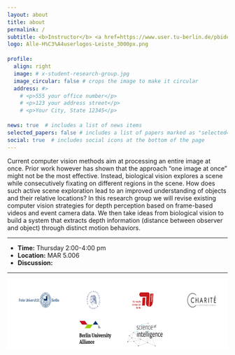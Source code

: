```yaml
---
layout: about
title: about
permalink: /
subtitle: <b>Instructor</b> <a href=https://www.user.tu-berlin.de/pbideau/>Pia Bideau</a>. <b>Office</b> MAR 6.052. <b>Office hour</b> Friday 11am-1pm.
logo: Alle-H%C3%A4userlogos-Leiste_3000px.png

profile:
  align: right
  image: # x-student-research-group.jpg
  image_circular: false # crops the image to make it circular
  address: #>
    # <p>555 your office number</p>
    # <p>123 your address street</p>
    # <p>Your City, State 12345</p>

news: true  # includes a list of news items
selected_papers: false # includes a list of papers marked as "selected={true}"
social: true  # includes social icons at the bottom of the page
---
```



Current computer vision methods aim at processing an entire image at once. Prior work however has shown that the approach “one image at once” might not be the most effective. Instead, biological vision explores a scene while consecutively fixating on different regions in the scene. How does such active scene exploration lead to an improved understanding of objects and their relative locations? In this research group we will revise existing computer vision strategies for depth perception based on frame-based videos and event camera data. We then take ideas from biological vision to build a system that extracts depth information (distance between observer and object) through distinct motion behaviors.

***

- **Time:** Thursday 2:00-4:00 pm
- **Location:** MAR 5.006
- **Discussion:** 

***

<p align="center">
  <img src="/assets/img/all_logos.png" height="160" />
</p>

<!--Write your biography here. Tell the world about yourself. Link to your favorite [subreddit](http://reddit.com). You can put a picture in, too. The code is already in, just name your picture `prof_pic.jpg` and put it in the `img/` folder.-->

<!--Put your address / P.O. box / other info right below your picture. You can also disable any these elements by editing `profile` property of the YAML header of your `_pages/about.md`. Edit `_bibliography/papers.bib` and Jekyll will render your [publications page](/al-folio/publications/) automatically.-->

<!--Link to your social media connections, too. This theme is set up to use [Font Awesome icons](http://fortawesome.github.io/Font-Awesome/) and [Academicons](https://jpswalsh.github.io/academicons/), like the ones below. Add your Facebook, Twitter, LinkedIn, Google Scholar, or just disable all of them.-->
